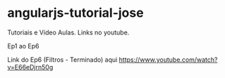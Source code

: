 # angularjs-tutorial-jose
Tutoriais e Vídeo Aulas. Links no youtube.

Ep1 ao Ep6

Link do Ep6 (Filtros - Terminado) aqui <a href="https://www.youtube.com/watch?v=E66eDjrn50g">https://www.youtube.com/watch?v=E66eDjrn50g</a>
